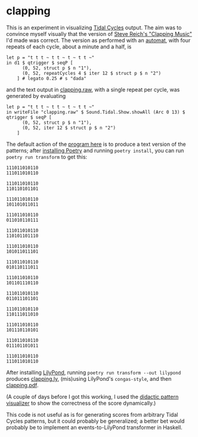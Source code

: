clapping
========

This is an experiment in visualizing [Tidal
Cycles](https://tidalcycles.org/) output. The aim was to convince
myself visually that the version of [Steve Reich's "Clapping
Music"](https://en.wikipedia.org/wiki/Clapping_Music) I'd made was
correct. The version as performed with an
[automat](https://dadamachines.com/products/automat-toolkit/), with
four repeats of each cycle, about a minute and a half, is

```
let p = "t t t ~ t t ~ t ~ t t ~"
in d1 $ qtrigger $ seqP [
      (0, 52, struct p $ n "1"),
      (0, 52, repeatCycles 4 $ iter 12 $ struct p $ n "2")
    ] # legato 0.25 # s "dada"
```

and the text output in [clapping.raw](clapping.raw), with a single
repeat per cycle, was generated by evaluating

```
let p = "t t t ~ t t ~ t ~ t t ~"
in writeFile "clapping.raw" $ Sound.Tidal.Show.showAll (Arc 0 13) $ qtrigger $ seqP [
      (0, 52, struct p $ n "1"),
      (0, 52, iter 12 $ struct p $ n "2")
    ]
```

The default action of the [program here](clapping/cli.py) is to
produce a text version of the patterns; after [installing
Poetry](https://python-poetry.org/docs/#installation) and running
`poetry install`, you can run `poetry run transform` to get this:

```
111011010110
111011010110

111011010110
110110101101

111011010110
101101011011

111011010110
011010110111

111011010110
110101101110

111011010110
101011011101

111011010110
010110111011

111011010110
101101110110

111011010110
011011101101

111011010110
110111011010

111011010110
101110110101

111011010110
011101101011

111011010110
111011010110
```

After installing [LilyPond](https://lilypond.org/), running `poetry
run transform --out lilypond` produces [clapping.ly](clapping.ly),
(mis)using LilyPond's `congas-style`, and then
[clapping.pdf](clapping.pdf).

(A couple of days before I got this working, I used the [didactic
pattern
visualizer](https://github.com/ivan-abreu/didacticpatternvisualizer)
to show the correctness of the score dynamically.)

This code is not useful as is for generating scores from arbitrary
Tidal Cycles patterns, but it could probably be generalized; a better
bet would probably be to implement an events-to-LilyPond transformer
in Haskell.
